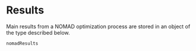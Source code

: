 # Results

Main results from a NOMAD optimization process are stored in an object of the type described below.

```@docs
nomadResults
```
